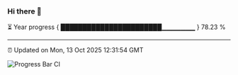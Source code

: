 ### Hi there 👋

⏳ Year progress { ███████████████████████▁▁▁▁▁▁▁ } 78.23 %

---

⏰ Updated on Mon, 13 Oct 2025 12:31:54 GMT

![Progress Bar CI](https://github.com/liununu/liununu/workflows/Progress%20Bar%20CI/badge.svg)
